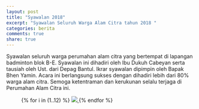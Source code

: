 ```yaml
---
layout: post
title: "Syawalan 2018"
excerpt: "Syawalan Seluruh Warga Alam Citra tahun 2018 "
categories: berita
comments: true
share: true
---
```


Syawalan seluruh warga perumahan alam citra yang bertempat di lapangan badminton blok B-E. Syawalan ini dihadiri oleh Ibu Dukuh Cabeyan serta tausiah oleh Ust. dari Depag Bantul. Ikrar syawalan dipimpin oleh Bapak Bhen Yamin. Acara ini berlangsung sukses dengan dihadiri lebih dari 80% warga alam citra. Semoga ketentraman dan kerukunan selalu terjaga di Perumahan Alam Citra ini.

<figure class="third">
  {% for i in (1..12) %}
    <a class="image-popup" href="{{ site.url }}/images/2018-juli/syawalan/{{ i }}.jpg">
      <img src="{{ site.url }}/images/2018-juli/syawalan/thumb/{{ i }}.jpg">
    </a>
  {% endfor %}
</figure>
